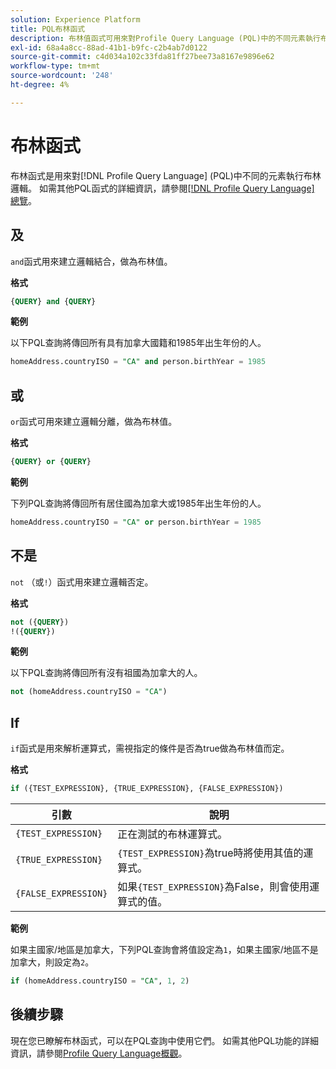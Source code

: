 ```yaml
---
solution: Experience Platform
title: PQL布林函式
description: 布林值函式可用來對Profile Query Language (PQL)中的不同元素執行布林值邏輯。
exl-id: 68a4a8cc-88ad-41b1-b9fc-c2b4ab7d0122
source-git-commit: c4d034a102c33fda81ff27bee73a8167e9896e62
workflow-type: tm+mt
source-wordcount: '248'
ht-degree: 4%

---
```


# 布林函式

布林函式是用來對[!DNL Profile Query Language] (PQL)中不同的元素執行布林邏輯。  如需其他PQL函式的詳細資訊，請參閱[[!DNL Profile Query Language] 總覽](./overview.md)。

## 及

`and`函式用來建立邏輯結合，做為布林值。

**格式**

```sql
{QUERY} and {QUERY}
```

**範例**

以下PQL查詢將傳回所有具有加拿大國籍和1985年出生年份的人。

```sql
homeAddress.countryISO = "CA" and person.birthYear = 1985
```

## 或

`or`函式可用來建立邏輯分離，做為布林值。

**格式**

```sql
{QUERY} or {QUERY}
```

**範例**

下列PQL查詢將傳回所有居住國為加拿大或1985年出生年份的人。

```sql
homeAddress.countryISO = "CA" or person.birthYear = 1985
```

## 不是

`not` （或`!`）函式用來建立邏輯否定。

**格式**

```sql
not ({QUERY})
!({QUERY})
```

**範例**

以下PQL查詢將傳回所有沒有祖國為加拿大的人。

```sql
not (homeAddress.countryISO = "CA")
```

## If

`if`函式是用來解析運算式，需視指定的條件是否為true做為布林值而定。

**格式**

```sql
if ({TEST_EXPRESSION}, {TRUE_EXPRESSION}, {FALSE_EXPRESSION})
```

| 引數 | 說明 |
| --------- | ----------- |
| `{TEST_EXPRESSION}` | 正在測試的布林運算式。 |
| `{TRUE_EXPRESSION}` | `{TEST_EXPRESSION}`為true時將使用其值的運算式。 |
| `{FALSE_EXPRESSION}` | 如果`{TEST_EXPRESSION}`為False，則會使用運算式的值。 |

**範例**

如果主國家/地區是加拿大，下列PQL查詢會將值設定為`1`，如果主國家/地區不是加拿大，則設定為`2`。

```sql
if (homeAddress.countryISO = "CA", 1, 2)
```

## 後續步驟

現在您已瞭解布林函式，可以在PQL查詢中使用它們。 如需其他PQL功能的詳細資訊，請參閱[Profile Query Language概觀](./overview.md)。
